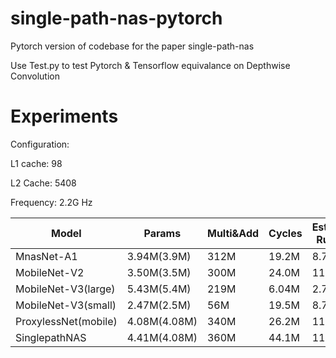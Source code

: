 # single-path-nas-pytorch
Pytorch version of codebase for the paper single-path-nas

Use Test.py to test Pytorch & Tensorflow equivalance on Depthwise Convolution 

# Experiments

Configuration:

L1 cache: 98

L2 Cache: 5408

Frequency: 2.2G Hz

| Model                | Params       | Multi&Add | Cycles | Estimated Runtime |
|----------------------|--------------|-----------|--------|-------------------|
| MnasNet-A1           | 3.94M(3.9M)  | 312M      | 19.2M  | 8.72s             |
| MobileNet-V2         | 3.50M(3.5M)  | 300M      | 24.0M  | 11s               |
| MobileNet-V3(large)  | 5.43M(5.4M)  | 219M      | 6.04M  | 2.72s             |
| MobileNet-V3(small)  | 2.47M(2.5M)  | 56M       | 19.5M  | 8.73s             |
| ProxylessNet(mobile) | 4.08M(4.08M) | 340M      | 26.2M  | 11.9s             |
| SinglepathNAS        | 4.41M(4.08M) | 360M      | 44.1M  | 11.9s             |
